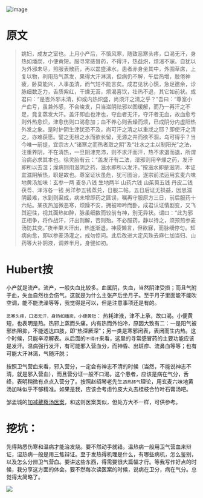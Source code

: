 ![image](https://mmbiz.qpic.cn/mmbiz_jpg/KnkQiaUcAGWt9ib8QwaYtnEicAtq03ibUibaFc44hxeUwS03o6ZPN6JLhPaRgQNhwliaYicGyN6cCKKWS2OKClbeFrmicg/0?wx_fmt=jpeg)

# 原文
> 姚妇，成友之室也。上月小产后，不慎风寒，随致恶寒头疼，口渴无汗，身热如燔炭，小便黄短。服寻常感冒药，不得汗，热益炽，烦渴不寐。自犹以为外邪未尽，煎服表散药，再以盆盛沸水，患者赤身坐其中，外围草席，上复以物，利用热气蒸发，果得大汗淋漓，但病仍不解，午后热增，肢倦神疲，卧莫能兴，人事虽清，而气短不能言矣。成君见状心慌，急足邀余，诊脉细数乏力，舌质紫红，干燥无苔，烦渴喜饮，壮热不退，其它如前状。成君曰：“是否外邪未清，抑或内热炽盛，尚须汗之清之乎？”吾曰：“尊室小产血亏，虽兼外感，不合峻发，只当滋阴祛邪以图缓解，而乃一再汗之不足，竟复蒸发大汗。盖汗即血也津也，夺血者无汗，夺汗者无血，故血愈亏则外热愈炽，津愈伤则口渴愈加；血不养心则舌燥而烦，已成阴分内虚阳热外发之象。是时护阴生津犹恐不及，尚可汗之清之以重戕之耶？即使汗之清之，亦难获愿。譬之无根之水而欲长留，无源之井而欲不涸，乌可得乎？当今唯一前提，宜宗古人“诸寒之而热者取之阴”及“壮水之主以制阳光”之法，注重养阴，不在清热，一旦阴津充沛，则不求汗而汗，热不求退而退，所谓治病必求其本也。徐灵胎有云：“盖发汗有二法，湿邪则用辛燥之药，发汗即所以去湿；燥病则用滋阴之药，滋水即所以发汗。”按滋水即是滋阴，本证宜滋阴解热，职是故也。尊室证状虽危，犹可图治，遂宗前法运用玄麦六味地黄汤加味：玄参一两 麦冬八钱 生地两半 山药六钱 山茱萸五钱 丹皮二钱 茯苓、泽泻各一钱 另洋参五钱蒸兑，日服二帖。五日后证无损益，因思滋阴最难，水到则渠成，病未增即药之匪误，嘱再守服原方三日，前后服药十六帖。某夜热加微恶寒，烦躁不安，拥被呻吟而卧。成君认证情剧变，又飞舆迎往，视其面热如醉，脉虽细数而较前有神，别无异状。谓曰：“此为邪正相争，将作战汗，汗出则解，否则殆。不必服药，静以待之，须预煎参麦汤防其变。”夜半果大汗出，热遂渐退，神疲懒言，但欲寐，而脉细停匀。知病向愈，即以参麦汤灌之，戒勿惊问。此后改进大定风珠去麻仁加当归、山药等大补阴液，调养半月，身健如初。

# Hubert按
小产就是流产。流产，一般失血比较多。血属阴，失血，当然阴津受损；而且气附于血，失血自然也会伤气。这就是为什么主张产后坐月子。至于月子里面能不能吹空调，能不能洗澡等等，我觉得是可以，但是注意事项还是有的。

`恶寒头疼，口渴无汗，身热如燔炭，小便黄短`： 热耗津液，津不上承，故口渴。小便黄短，也表明是热。热邪上蒸而头痛。内有热而外怕冷，原因大致有二：一是阳气被邪热阻抑，不能透达四肢，即“热深厥深”；另一类是寒邪闭表，表闭而生内热。这个时候，只能辛凉解表。从后面的`不得汗`来看，这里的寻常感冒药的主要功能应该是发汗。温病强行发汗，有可能邪入营血分，而神昏、出斑疹、流鼻血等等；也有可能大汗淋漓，气随汗脱；

按照卫气营血来看，邪入营分，一定会有神志不清的时候（当然，不能说神志不清，就是邪入营血），而且营分证一般不口渴。这个患者，应该是病在气分，舌绛，表明稍微有点点入营分了。按照赵绍琴老先生`透热转气`理论，用玄麦六味地黄汤加味似乎不够精准。如果是我，应该会考虑竹皮大丸去桂枝合竹叶石膏汤吧。

邹孟城的[加减葳蕤汤医案](https://mp.weixin.qq.com/s?__biz=Mzg4ODA2ODkxNQ==&mid=2247483677&idx=1&sn=f718ef6c2d9cefc772cf1adbfdc1a290&chksm=cf818f41f8f606575b043b6cc54c59a0534f3394c0542e7713200f959689496e8585cb63b426&mpshare=1&scene=1&srcid=&pass_ticket=LpFwiQfAtqdNrBsb%2BtoptPK0Yn5Xa%2FszESw%2FJj2V2E3EGnD8o2dvoeYshbjA3h%2B0#rd)，和这则医案类似，但处方大不一样，可供参考。

# 挖坑：
先得熟悉伤寒和温病才能治发烧。要不然动手就错。温热病一般用卫气营血来辩证，湿热病一般是用三焦辩证。至于发热得机理是什么，有哪些病机，怎么鉴别，以及怎么分辨卫气营血。要讲这些东西，得需要很大篇幅才行。等我写作好点的时候，我分享这方面的体会。要不然每次读医案的时候，说病在卫分，病在气分。总觉得太简略了。


![](https://upload-images.jianshu.io/upload_images/9738519-0aabc1e8a65f3ac5.png?imageMogr2/auto-orient/strip%7CimageView2/2/w/1240)
